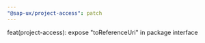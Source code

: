 ```yaml
---
"@sap-ux/project-access": patch
---
```


feat(project-access): expose "toReferenceUri" in package interface
